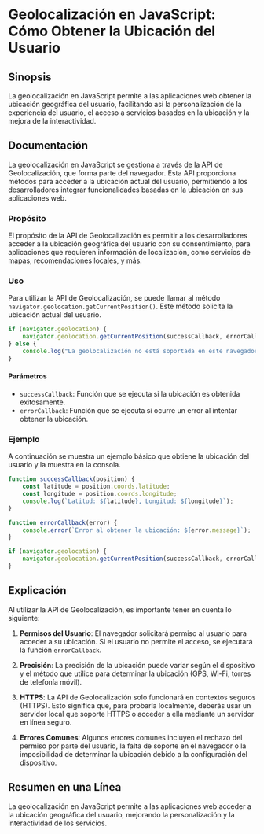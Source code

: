<!--
Meta Description: # Geolocalización en JavaScript: Cómo Obtener la Ubicación del Usuario ## Sinopsis La geolocalización en JavaScript permite a las aplicaciones web obt...
Meta Keywords: ubicación, del, usuario, geolocalización, que
-->

# Geolocalización en JavaScript: Cómo Obtener la Ubicación del Usuario

## Sinopsis
La geolocalización en JavaScript permite a las aplicaciones web obtener la ubicación geográfica del usuario, facilitando así la personalización de la experiencia del usuario, el acceso a servicios basados en la ubicación y la mejora de la interactividad.

## Documentación
La geolocalización en JavaScript se gestiona a través de la API de Geolocalización, que forma parte del navegador. Esta API proporciona métodos para acceder a la ubicación actual del usuario, permitiendo a los desarrolladores integrar funcionalidades basadas en la ubicación en sus aplicaciones web.

### Propósito
El propósito de la API de Geolocalización es permitir a los desarrolladores acceder a la ubicación geográfica del usuario con su consentimiento, para aplicaciones que requieren información de localización, como servicios de mapas, recomendaciones locales, y más.

### Uso
Para utilizar la API de Geolocalización, se puede llamar al método `navigator.geolocation.getCurrentPosition()`. Este método solicita la ubicación actual del usuario.

```javascript
if (navigator.geolocation) {
    navigator.geolocation.getCurrentPosition(successCallback, errorCallback);
} else {
    console.log("La geolocalización no está soportada en este navegador.");
}
```

#### Parámetros
- `successCallback`: Función que se ejecuta si la ubicación es obtenida exitosamente.
- `errorCallback`: Función que se ejecuta si ocurre un error al intentar obtener la ubicación.

### Ejemplo
A continuación se muestra un ejemplo básico que obtiene la ubicación del usuario y la muestra en la consola.

```javascript
function successCallback(position) {
    const latitude = position.coords.latitude;
    const longitude = position.coords.longitude;
    console.log(`Latitud: ${latitude}, Longitud: ${longitude}`);
}

function errorCallback(error) {
    console.error(`Error al obtener la ubicación: ${error.message}`);
}

if (navigator.geolocation) {
    navigator.geolocation.getCurrentPosition(successCallback, errorCallback);
}
```

## Explicación
Al utilizar la API de Geolocalización, es importante tener en cuenta lo siguiente:

1. **Permisos del Usuario**: El navegador solicitará permiso al usuario para acceder a su ubicación. Si el usuario no permite el acceso, se ejecutará la función `errorCallback`.

2. **Precisión**: La precisión de la ubicación puede variar según el dispositivo y el método que utilice para determinar la ubicación (GPS, Wi-Fi, torres de telefonía móvil).

3. **HTTPS**: La API de Geolocalización solo funcionará en contextos seguros (HTTPS). Esto significa que, para probarla localmente, deberás usar un servidor local que soporte HTTPS o acceder a ella mediante un servidor en línea seguro.

4. **Errores Comunes**: Algunos errores comunes incluyen el rechazo del permiso por parte del usuario, la falta de soporte en el navegador o la imposibilidad de determinar la ubicación debido a la configuración del dispositivo.

## Resumen en una Línea
La geolocalización en JavaScript permite a las aplicaciones web acceder a la ubicación geográfica del usuario, mejorando la personalización y la interactividad de los servicios.
